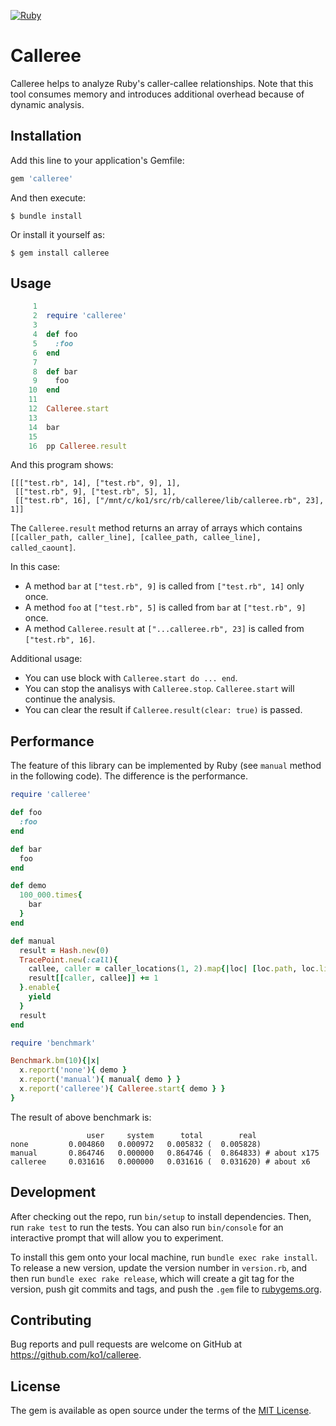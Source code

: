 [![Ruby](https://github.com/ko1/calleree/actions/workflows/ruby.yml/badge.svg)](https://github.com/ko1/calleree/actions/workflows/ruby.yml)

# Calleree

Calleree helps to analyze Ruby's caller-callee relationships.
Note that this tool consumes memory and introduces additional overhead because of dynamic analysis.

## Installation

Add this line to your application's Gemfile:

```ruby
gem 'calleree'
```

And then execute:

    $ bundle install

Or install it yourself as:

    $ gem install calleree

## Usage

```ruby
     1
     2  require 'calleree'
     3
     4  def foo
     5    :foo
     6  end
     7
     8  def bar
     9    foo
    10  end
    11
    12  Calleree.start
    13
    14  bar
    15
    16  pp Calleree.result
```

And this program shows:

```
[[["test.rb", 14], ["test.rb", 9], 1],
 [["test.rb", 9], ["test.rb", 5], 1],
 [["test.rb", 16], ["/mnt/c/ko1/src/rb/calleree/lib/calleree.rb", 23], 1]]
```

The `Calleree.result` method returns an array of arrays which contains `[[caller_path, caller_line], [callee_path, callee_line], called_caount]`.

In this case:

* A method `bar` at `["test.rb", 9]` is called from `["test.rb", 14]` only once.
* A method `foo` at `["test.rb", 5]` is called from `bar` at  `["test.rb", 9]` once.
* A method `Calleree.result` at `["...calleree.rb", 23]` is called from `["test.rb", 16]`.

Additional usage:

* You can use block with `Calleree.start do ... end`.
* You can stop the analisys with `Calleree.stop`. `Calleree.start` will continue the analysis.
* You can clear the result if `Calleree.result(clear: true)` is passed.

## Performance

The feature of this library can be implemented by Ruby (see `manual` method in the following code).
The difference is the performance.

```ruby
require 'calleree'

def foo
  :foo
end

def bar
  foo
end

def demo
  100_000.times{
    bar
  }
end

def manual
  result = Hash.new(0)
  TracePoint.new(:call){
    callee, caller = caller_locations(1, 2).map{|loc| [loc.path, loc.lineno]}
    result[[caller, callee]] += 1
  }.enable{
    yield
  }
  result
end

require 'benchmark'

Benchmark.bm(10){|x|
  x.report('none'){ demo }
  x.report('manual'){ manual{ demo } }
  x.report('calleree'){ Calleree.start{ demo } }
}
```

The result of above benchmark is:

```
                 user     system      total        real
none         0.004860   0.000972   0.005832 (  0.005828)
manual       0.864746   0.000000   0.864746 (  0.864833) # about x175
calleree     0.031616   0.000000   0.031616 (  0.031620) # about x6
```

## Development

After checking out the repo, run `bin/setup` to install dependencies. Then, run `rake test` to run the tests. You can also run `bin/console` for an interactive prompt that will allow you to experiment.

To install this gem onto your local machine, run `bundle exec rake install`. To release a new version, update the version number in `version.rb`, and then run `bundle exec rake release`, which will create a git tag for the version, push git commits and tags, and push the `.gem` file to [rubygems.org](https://rubygems.org).

## Contributing

Bug reports and pull requests are welcome on GitHub at https://github.com/ko1/calleree.

## License

The gem is available as open source under the terms of the [MIT License](https://opensource.org/licenses/MIT).
